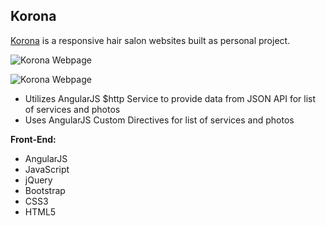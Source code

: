 
**Korona**
--------------------

[Korona](http://www.bernadetteengleman.com/Websites/Korona/index.html)  is a responsive hair salon websites built as personal project.

![Korona Webpage](http://www.bernadetteengleman.com/img/portfolio/koronathumbnail.jpg)

![Korona Webpage](http://www.bernadetteengleman.com/img/portfolio/koronathumbnail2.jpg)

 - Utilizes AngularJS $http Service to provide data from JSON API for list of services and photos
 - Uses AngularJS Custom Directives for list of services and photos



**Front-End:**

 - AngularJS
 - JavaScript
 - jQuery 
 - Bootstrap
 - CSS3
 - HTML5
